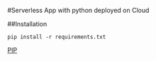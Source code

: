 #Serverless App with python deployed on Cloud


##Installation

`pip install -r requirements.txt`

[PIP](https://pypi.org/project/Flask/)



